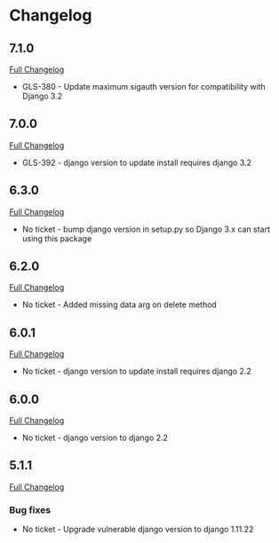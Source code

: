 # Changelog

## 7.1.0
[Full Changelog](https://github.com/uktrade/directory-client-core/pull/28/files)
- GLS-380 - Update maximum sigauth version for compatibility with Django 3.2

## 7.0.0
[Full Changelog](https://github.com/uktrade/directory-client-core/pull/21/files)
- GLS-392 - django version to update install requires django 3.2

## 6.3.0
[Full Changelog](https://github.com/uktrade/directory-client-core/pull/24/files)
- No ticket - bump django version in setup.py so Django 3.x can start using this package

## 6.2.0
[Full Changelog](https://github.com/uktrade/directory-client-core/pull/23/files)
- No ticket - Added missing data arg on delete method

## 6.0.1
[Full Changelog](https://github.com/uktrade/directory-client-core/pull/20/files)
- No ticket - django version to update install requires django 2.2

## 6.0.0
[Full Changelog](https://github.com/uktrade/directory-client-core/pull/19/files)
- No ticket - django version to django 2.2

## 5.1.1
[Full Changelog](https://github.com/uktrade/directory-client-core/pull/14/files)
### Bug fixes
- No ticket - Upgrade vulnerable django version to django 1.11.22
